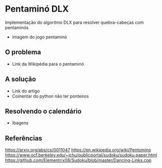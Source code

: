 # Pentaminó DLX
Implementação do algoritmo DLX para resolver quebra-cabeças com pentaminós

- Imagem do jogo pentaminó

## O problema
- Link da Wikipédia para o pentaminó

## A solução
- Link do artigo
- Comentar do python não ter ponteiros

## Resolvendo o calendário
- Ibagens

## Referências

https://arxiv.org/abs/cs/0011047
https://en.wikipedia.org/wiki/Pentomino
https://www.ocf.berkeley.edu/~jchu/publicportal/sudoku/sudoku.paper.html
https://github.com/Elementrix08/Sudoku/blob/master/Dancing-Links.cpp